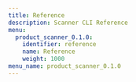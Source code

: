 ```yaml
---
title: Reference
description: Scanner CLI Reference
menu:
  product_scanner_0.1.0:
    identifier: reference
    name: Reference
    weight: 1000
menu_name: product_scanner_0.1.0
---
```

